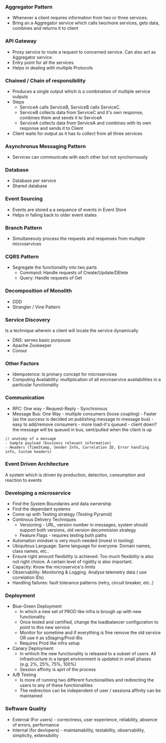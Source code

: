 ### Aggregator Pattern
- Whenever a client requires information from two or three services.  
- Bring an a Aggregator service which calls two/more services, gets data, combines and returns it to client

### API Gateway
- Proxy service to route a request to concerned service. Can also act as Aggregator service.
- Entry point for all the services
- Helps in dealing with multiple Protocols

### Chained / Chain of responsibility
- Produces a single output which is a combination of multiple service outputs
- Steps
  - ServiceA calls ServiceB, ServiceB calls ServiceC. 
  - ServiceB collects data from ServiceC and it's own response, combines them and sends it to ServiceA
  - ServiceA collects data from ServiceA and combines with its own response and sends it to Client
- Client waits for output as it has to collect from all three services

### Asynchronus Messaging Pattern
- Services can communicate with each other but not synchornously

### Database
- Database per service
- Shared database

### Event Sourcing
- Events are stored a a sequence of events in Event Store
- Helps in falling back to older event states

### Branch Pattern
- Simultaneouly process the requests and responses from multiple microservices

### CQRS Pattern
- Segregate the functionality into two parts 
  - Command: Handle requests of Create/Update/DElete
  - Query: Handle requests of Get

### Decomposition of Monolith
- DDD
- Strangler / Vine Pattern

### Service Discovery
Is a technique wherein a client will locate the service dynamically
- DNS: serves basic purpouse
- Apache Zookeeper
- Consul

### Other Factors
- Idempotence: Is primary concept for microservices
- Computing Availability: multiplication of all microservice availabilities in a particular functionality


### Communication
- RPC: One way - Request-Reply - Synchronous
- Message Bus: One Way - multiple consumers (loose coupling) - Faster (as the success is decided on publishing message to message bus) - easy to add/remove consumers - more load-it's queued - client down? the message will be queued in bus, sent/pulled when the client is up
```
// anatomy of a message
- Sample payload (business relevant information)
- Headers (TimeStamp, Sender Info, Correlation ID, Error handling info, Custom headers)
```

### Event Driven Architecture
A system which is driven by production, detection, consumption and reaction to events

### Developing a microservice
- Find the System Boundaries and data ownership
- Find the dependant systems
- Come up with Testing strategy (Testing Pyramid)
- Continous Delivery Techniques 
  - Versioning - URL, version number in messages, system should support both versions, old version decommision strategy
  - Feature Flags - requires testing both paths
- Automation mindset is very much needed (invest in tooling)
- Ubiquitous Language: Same language for everyone. Domain names, class names, etc..
- Ensure right amount flexibility is achieved: Too much flexibility is also not right choice. A certain level of rigidity is also important.
- Capacity: Know the microservice's limits
- Observability: Monitoring & Logging. Analyse telemetry data ( use correlation IDs)
- Handling failures: fault tolerance patterns (retry, circuit breaker, etc..)

### Deployment
- Blue-Green Deployment
  - In which a new set of PROD like infra is brough up with new functionality
  - Once tested and certified, change the loadbalancer configuration to point to this new service
  - Monitor for sometime and if everything is fine remove the old service OR use it as sStaging/Prod-Bis
  - Requires Prod like infra setup
- Canary Deployment:
  - In whhich the new functionality is released to a subset of users. All infrastructure in a target environment is updated in small phases (e.g: 2%, 25%, 75%, 100%)
  - Session affinity is aprt of the process
- A/B Testing
  - Is more of running two different functionalities and redirecting the users to any of these functionalities
  - The redirection can be independent of user / sessiona affinity can be maintained   

### Software Quality
- External (For users) - correctness, user experience, reliability, absence of errors, performance
- Internal (for devlopers) - maintainability, testability, observability, simplicity, extensibility


